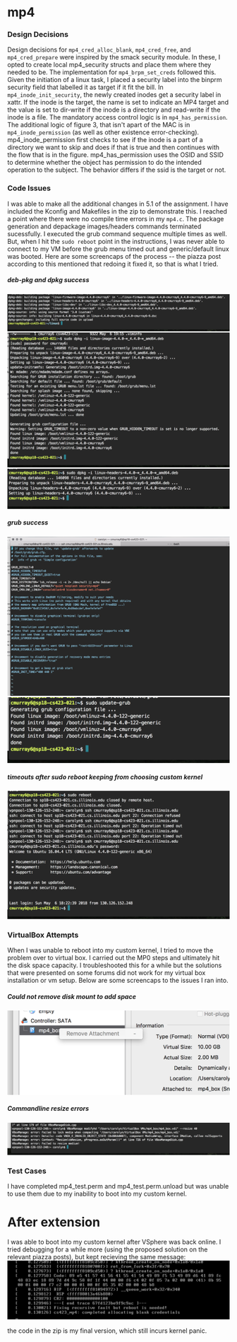 # mp4

### Design Decisions
Design decisions for `mp4_cred_alloc_blank`, `mp4_cred_free`, and `mp4_cred_prepare` were inspired by the smack security module. In these, I opted to create local mp4_security structs and place them where they needed to be. The implementation for `mp4_brpm_set_creds` followed this. Given the initiation of a linux task, I placed a security label into the binprm security field that labelled it as target if it fit the bill. In `mp4_inode_init_security`, the newly created inodes get a security label in xattr. If the inode is the target, the name is set to indicate an MP4 target and the value is set to dir-write if the inode is a directory and read-write if the inode is a file. The mandatory access control logic is in `mp4_has_permission`. The additional logic of figure 3, that isn't apart of the MAC is in `mp4_inode_permission` (as well as other existence error-checking). mp4_inode_permission first checks to see if the inode is a part of a directory we want to skip and does if that is true and then continues with the flow that is in the figure. mp4_has_permission uses the OSID and SSID to determine whether the object has permission to do the intended operation to the subject. The behavior differs if the ssid is the target or not. 

### Code Issues
I was able to make all the additional changes in 5.1 of the assignment. I have included the Kconfig and Makefiles in the zip to demonstrate this. I reached a point where there were no compile time errors in my `mp4.c`. The package generation and depackage images/headers commands terminated sucessfully. I executed the grub command sequence multiple times as well. But, when I hit the `sudo reboot` point in the instructions, I was never able to connect to my VM before the grub menu timed out and generic/default linux was booted. 
Here are some screencaps of the process -- the piazza post according to this mentioned that redoing it fixed it, so that is what I tried.

##### deb-pkg and dpkg success
![three](./screencaps/deb_pkg.png?raw=true)
![four](./screencaps/dpkg.png?raw=true)
![five](./screencaps/dpkg_headers.png?raw=true)

##### grub success
![six](./screencaps/grub.png?raw=true)
![seven](./screencaps/update-grub.png?raw=true)

##### timeouts after sudo reboot keeping from choosing custom kernel
![eight](./screencaps/timeout_to_boot.png?raw=true)

### VirtualBox Attempts
When I was unable to reboot into my custom kernel, I tried to move the problem over to virtual box. I carried out the MP0 steps and ultimately hit the disk space capacity. I troubleshooted this for a while but the solutions that were presented on some forums did not work for my virtual box installation or vm setup. Below are some screencaps to the issues I ran into. 

##### Could not remove disk mount to add space
![one](./screencaps/irremovable_disk.png?raw=true "Could not remove disk mount to add space")

##### Commandline resize errors
![two](./screencaps/commandline_error.png?raw=true "Commandline resize errors")

### Test Cases
I have completed mp4_test.perm and mp4_test.perm.unload but was unable to use them due to my inability to boot into my custom kernel.

# After extension
I was able to boot into my custom kernel after VSphere was back online.
I tried debugging for a while more (using the proposed solution on the relevant piazza posts), but kept recieving the same message:
![nine](./screencaps/kernel_panic.png?raw=true "Kernel Panic")

the code in the zip is my final version, which still incurs kernel panic.
